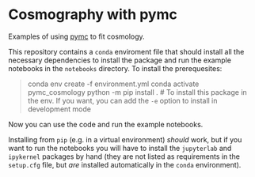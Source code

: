 # Cosmography with pymc

Examples of using [pymc](https://www.pymc.io/welcome.html) to fit cosmology.

This repository contains a `conda` enviroment file that should install all the
necessary dependencies to install the package and run the example notebooks in
the `notebooks` directory.  To install the prerequesites:

> conda env create -f environment.yml
> conda activate pymc_cosmology
> python -m pip install .  # To install this package in the env.  If you want, you can add the `-e` option to install in development mode

Now you can use the code and run the example notebooks.

Installing from `pip` (e.g. in a virtual environment) *should* work, but if you
want to run the notebooks you will have to install the `jupyterlab` and
`ipykernel` packages by hand (they are not listed as requirements in the
`setup.cfg` file, but *are* installed automatically in the `conda` environment).
